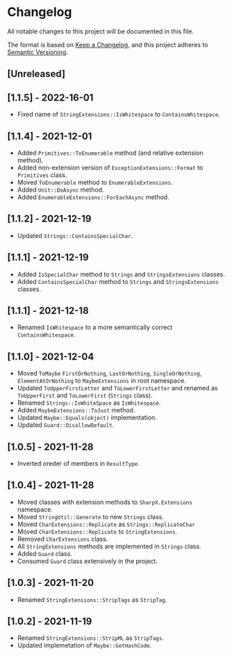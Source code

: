 # Changelog

All notable changes to this project will be documented in this file.

The format is based on [Keep a Changelog](https://keepachangelog.com/en/1.0.0/),
and this project adheres to [Semantic Versioning](https://semver.org/spec/v2.0.0.html).

## [Unreleased]

## [1.1.5] - 2022-16-01

- Fixed name of `StringExtensions::IsWhitespace` to `ContainsWhitespace`.

## [1.1.4] - 2021-12-01

- Added `Primitives::ToEnumerable` method (and relative extension method).
- Added non-extension version of `ExceptionExtensions::Format` to `Primitives` class.
- Moved `ToEnumerable` method to `EnumerableExtensions`.
- Added `Unit::DoAsync` method.
- Added `EnumerableExtensions::ForEachAsync` method.

## [1.1.2] - 2021-12-19

- Updated `Strings::ContainsSpecialChar`.

## [1.1.1] - 2021-12-19

- Added `IsSpecialChar` method to `Strings` and `StringsExtensions` classes.
- Added `ContainsSpecialChar` method to `Strings` and `StringsExtensions` classes.

## [1.1.1] - 2021-12-18

- Renamed `IsWhitespace` to a more semantically correct `ContainsWhitespace`.

## [1.1.0] - 2021-12-04

- Moved `ToMaybe` `FirstOrNothing`, `LastOrNothing`, `SingleOrNothing`, `ElementAtOrNothing` to `MaybeExtensions` in root namespace.
- Updated `ToUpperFirstLetter` and `ToLowerFirstLetter` and renamed as `ToUpperFirst` and `ToLowerFirst` (`Strings` class).
- Renamed `Strings::IsWhiteSpace` as `IsWhitespace`.
- Added `MaybeExtensions::ToJust` method.
- Updated `Maybe::Equals(object)` implementation.
- Updated `Guard::DisallowDefault`.

## [1.0.5] - 2021-11-28

- Inverted oreder of members in `ResultType`.

## [1.0.4] - 2021-11-28

- Moved classes with extension methods to `SharpX.Extensions` namespace.
- Moved `StringUtil::Generate` to new `Strings` class.
- Moved `CharExtensions::Replicate` as `Strings::ReplicateChar`
- Moved `CharExtensions::Replicate` to `StringExtensions`.
- Removed `CharExtensions` class.
- All `StringExtensions` methods are implemented in `Strings` class.
- Added `Guard` class.
- Consumed `Guard` class extensively in the project.

## [1.0.3] - 2021-11-20

- Renamed `StringExtensions::StripTags` as `StripTag`.

## [1.0.2] - 2021-11-19

- Renamed `StringExtensions::StripML` as `StripTags`.
- Updated implemetation of `Maybe::GetHashCode`.
